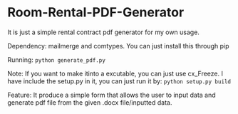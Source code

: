 # Room-Rental-PDF-Generator
It is just a simple rental contract pdf generator for my own usage.

Dependency: mailmerge and comtypes. You can just install this through pip

Running: `python generate_pdf.py`

Note: If you want to make itinto a excutable, you can just use cx_Freeze. I have include the setup.py in it, you can just run it by:
`python setup.py build`


Feature: It produce a simple form that allows the user to input data and generate pdf file from the given .docx file/inputted data.
